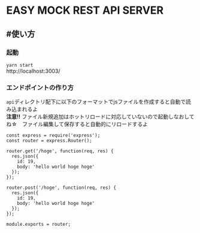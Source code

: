 # EASY MOCK REST API SERVER
## **#使い方**
### 起動
`yarn start`  
http://localhost:3003/

### エンドポイントの作り方
`api`ディレクトリ配下に以下のフォーマットでjsファイルを作成すると自動で読み込まれるよ  
 **注意!!** ファイル新規追加はホットリロードに対応していないので起動しなおしてね☆　ファイル編集して保存すると自動的にリロードするよ

```
const express = require('express');
const router = express.Router();

router.get('/hoge', function(req, res) {
  res.json({
    id: 19,
    body: 'hello world hoge hoge'
  });
});

router.post('/hoge', function(req, res) {
  res.json({
    id: 19,
    body: 'hello world hoge hoge'
  });
});

module.exports = router;
```


